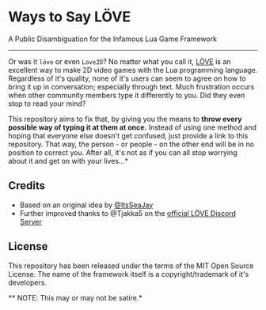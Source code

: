 # Ways to Say LÖVE
A Public Disambiguation for the Infamous Lua Game Framework

-------------------------------------------------------------------------------

Or was it `löve` or even `Love2D`? No matter what you call it,
[LÖVE](http://love2d.org/)
is an excellent way to make 2D video games with the Lua programming language.
Regardless of it's quality, none of it's users can seem to agree on how to bring
it up in conversation; especially through text. Much frustration occurs
when other community members type it differently to you.
Did they even stop to read your mind?

This repository aims to fix that, by giving you the means to **throw every
possible way of typing it at them at once.** Instead of using one method
and hoping that everyone else doesn't get confused,
just provide a link to this repository.
That way, the person - or people - on the other end will be in no position to correct you.
After all, it's not as if you can all stop worrying about it and get on with your lives...*

## Credits
- Based on an original idea by
  [@ItsSeaJay](https://twitter.com/ItsSeaJay/)
- Further improved thanks to @Tjakka5 on the
  [official LÖVE Discord Server](https://discordapp.com/invite/rhUets9)

## License

This repository has been released under the terms of the MIT Open Source License.
The name of the framework itself is a copyright/trademark of it's developers.

** NOTE: This may or may not be satire.*
